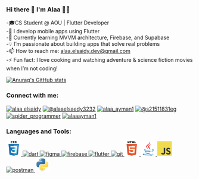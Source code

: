 ### Hi there 👋 I'm Alaa 👧🏻

-🎓CS Student @ AOU | Flutter Developer <br/>
-📱 I develop mobile apps using Flutter <br/>
-🌱 Currently learning MVVM architecture, Firebase, and Supabase <br/>
-💡 I’m passionate about building apps that solve real problems <br/>
-📫 How to reach me: alaa.elsaidy.dev@gmail.com <br/>
-⚡ Fun fact: I love cooking and watching adventure & science fiction movies when I’m not coding!<br/>


[![Anurag's GitHub stats](https://github-readme-stats.vercel.app/api?username=alaaels1)](https://github.com/alaaels1/github-readme-stats)


<h3 align="left">Connect with me:</h3>
<p align="left">
<a href="https://linkedin.com/in/alaa elsaidy" target="blank"><img align="center" src="https://raw.githubusercontent.com/rahuldkjain/github-profile-readme-generator/master/src/images/icons/Social/linked-in-alt.svg" alt="alaa elsaidy" height="30" width="40" /></a>
<a href="https://www.youtube.com/c/@alaaelsaedy3232" target="blank"><img align="center" src="https://raw.githubusercontent.com/rahuldkjain/github-profile-readme-generator/master/src/images/icons/Social/youtube.svg" alt="@alaaelsaedy3232" height="30" width="40" /></a>
<a href="https://www.codechef.com/users/alaa_ayman1" target="blank"><img align="center" src="https://cdn.jsdelivr.net/npm/simple-icons@3.1.0/icons/codechef.svg" alt="alaa_ayman1" height="30" width="40" /></a>
<a href="https://www.hackerrank.com/@s21511831eg" target="blank"><img align="center" src="https://raw.githubusercontent.com/rahuldkjain/github-profile-readme-generator/master/src/images/icons/Social/hackerrank.svg" alt="@s21511831eg" height="30" width="40" /></a>
<a href="https://codeforces.com/profile/spider_programmer" target="blank"><img align="center" src="https://raw.githubusercontent.com/rahuldkjain/github-profile-readme-generator/master/src/images/icons/Social/codeforces.svg" alt="spider_programmer" height="30" width="40" /></a>
<a href="https://www.leetcode.com/alaaayman1" target="blank"><img align="center" src="https://raw.githubusercontent.com/rahuldkjain/github-profile-readme-generator/master/src/images/icons/Social/leet-code.svg" alt="alaaayman1" height="30" width="40" /></a>
</p>

<h3 align="left">Languages and Tools:</h3>
<p align="left"> <a href="https://www.w3schools.com/css/" target="_blank" rel="noreferrer"> <img src="https://raw.githubusercontent.com/devicons/devicon/master/icons/css3/css3-original-wordmark.svg" alt="css3" width="40" height="40"/> </a> <a href="https://dart.dev" target="_blank" rel="noreferrer"> <img src="https://www.vectorlogo.zone/logos/dartlang/dartlang-icon.svg" alt="dart" width="40" height="40"/> </a> <a href="https://www.figma.com/" target="_blank" rel="noreferrer"> <img src="https://www.vectorlogo.zone/logos/figma/figma-icon.svg" alt="figma" width="40" height="40"/> </a> <a href="https://firebase.google.com/" target="_blank" rel="noreferrer"> <img src="https://www.vectorlogo.zone/logos/firebase/firebase-icon.svg" alt="firebase" width="40" height="40"/> </a> <a href="https://flutter.dev" target="_blank" rel="noreferrer"> <img src="https://www.vectorlogo.zone/logos/flutterio/flutterio-icon.svg" alt="flutter" width="40" height="40"/> </a> <a href="https://git-scm.com/" target="_blank" rel="noreferrer"> <img src="https://www.vectorlogo.zone/logos/git-scm/git-scm-icon.svg" alt="git" width="40" height="40"/> </a> <a href="https://www.w3.org/html/" target="_blank" rel="noreferrer"> <img src="https://raw.githubusercontent.com/devicons/devicon/master/icons/html5/html5-original-wordmark.svg" alt="html5" width="40" height="40"/> </a> <a href="https://www.java.com" target="_blank" rel="noreferrer"> <img src="https://raw.githubusercontent.com/devicons/devicon/master/icons/java/java-original.svg" alt="java" width="40" height="40"/> </a> <a href="https://developer.mozilla.org/en-US/docs/Web/JavaScript" target="_blank" rel="noreferrer"> <img src="https://raw.githubusercontent.com/devicons/devicon/master/icons/javascript/javascript-original.svg" alt="javascript" width="40" height="40"/> </a> <a href="https://postman.com" target="_blank" rel="noreferrer"> <img src="https://www.vectorlogo.zone/logos/getpostman/getpostman-icon.svg" alt="postman" width="40" height="40"/> </a> <a href="https://www.python.org" target="_blank" rel="noreferrer"> <img src="https://raw.githubusercontent.com/devicons/devicon/master/icons/python/python-original.svg" alt="python" width="40" height="40"/> </a> </p>

